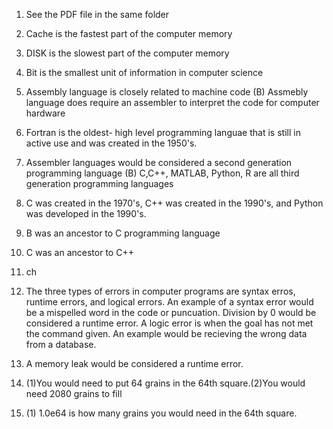 1. See the PDF file in the same folder


4. Cache is the fastest part of the computer memory
5. DISK is the slowest part of the computer memory
6. Bit is the smallest unit of information in computer science
7. Assembly language is closely related to machine code (B) Assmebly language does require an assembler to interpret the code for computer hardware
8. Fortran is the oldest- high level programming languae that is still in active use and was created in the 1950's.
9. Assembler languages would be considered a second generation programming language (B) C,C++, MATLAB, Python, R are all third generation programming languages
10. C was created in the 1970's, C++ was created in the 1990's, and Python was developed in the 1990's.
11. B was an ancestor to C programming language
12. C was an ancestor to C++
13. ch
14. The three types of errors in computer programs are syntax erros, runtime errors, and logical errors. An example of a syntax error would be a mispelled word in the code or puncuation. Division by 0 would be considered a runtime error. A logic error is when the goal has not met the command given. An example would be recieving the wrong data from a database.
15. A memory leak would be considered a runtime error.
16. (1)You would need to put 64 grains in the 64th square.(2)You would need 2080 grains to fill
17. (1) 1.0e64 is how many grains you would need in the 64th square.


   
